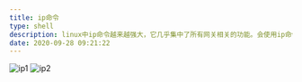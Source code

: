 ```yaml
---
title: ip命令
type: shell
description: linux中ip命令越来越强大，它几乎集中了所有网关相关的功能。会使用ip命令就够了！
date: 2020-09-28 09:21:22
---
```


![ip1](/images/ip_command1.png)
![ip2](/images/ip_command2.png)
